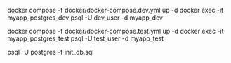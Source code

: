docker compose -f docker/docker-compose.dev.yml up -d
docker exec -it myapp_postgres_dev psql -U dev_user -d myapp_dev

docker compose -f docker/docker-compose.test.yml up -d
docker exec -it myapp_postgres_test psql -U test_user -d myapp_test

psql -U postgres -f init_db.sql